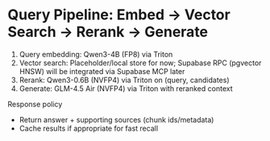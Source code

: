 # Query Pipeline: Embed → Vector Search → Rerank → Generate

1) Query embedding: Qwen3-4B (FP8) via Triton
2) Vector search: Placeholder/local store for now; Supabase RPC (pgvector HNSW) will be integrated via Supabase MCP later
3) Rerank: Qwen3-0.6B (NVFP4) via Triton on (query, candidates)
4) Generate: GLM-4.5 Air (NVFP4) via Triton with reranked context

Response policy
- Return answer + supporting sources (chunk ids/metadata)
- Cache results if appropriate for fast recall

